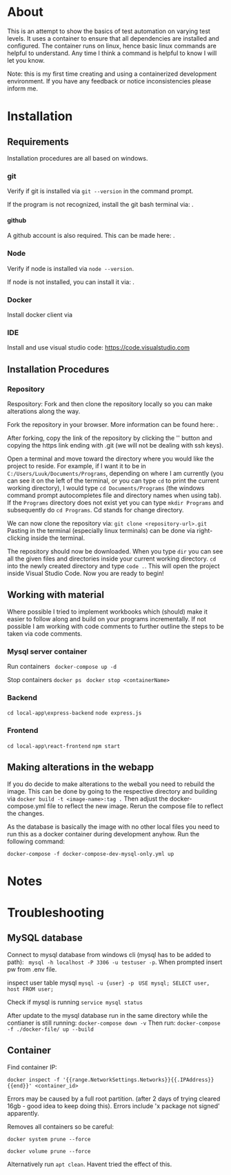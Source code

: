 # About # 
This is an attempt to show the basics of test automation on varying test levels. It uses a container to ensure that all dependencies are installed and configured. The container runs on linux, hence basic linux commands are helpful to understand. Any time I think a command is helpful to know I will let you know.

Note: this is my first time creating and using a containerized development environment. If you have any feedback or notice inconsistencies please inform me.

# Installation # 

## Requirements ##
Installation procedures are all based on windows.

### git ###
Verify if git is installed via `git --version` in the command prompt.

If the program is not recognized, install the git bash terminal via: .

#### github ####
A github account is also required. This can be made here: .

### Node ###
Verify if node is installed via `node --version`. 

If node is not installed, you can install it via: .

### Docker ###
Install docker client via 

### IDE ### 
Install and use visual studio code: https://code.visualstudio.com

<!-- #### VS Code Plugins #### -->


## Installation Procedures ##

### Repository ###
Respository: 
Fork and then clone the repository locally so you can make alterations along the way.

Fork the repository in your browser. More information can be found here: .

After forking, copy the link of the repository by clicking the '' button and copying the https link ending with .git (we will not be dealing with ssh keys). 

Open a terminal and move toward the directory where you would like the project to reside. For example, if I want it to be in `C:/Users/Luuk/Documents/Programs`, depending on where I am currently (you can see it on the left of the terminal, or you can type `cd` to print the current working directory), I would type `cd Documents/Programs` (the windows command prompt autocompletes file and directory names when using tab). If the `Programs` directory does not exist yet you can type `mkdir Programs` and subsequently do `cd Programs`. Cd stands for change directory. 

We can now clone the repository via: 
`git clone <repository-url>.git`
Pasting in the terminal (especially linux terminals) can be done via right-clicking inside the terminal.

The repository should now be downloaded. When you type `dir` you can see all the given files and directories inside your current working directory. `cd` into the newly created directory and type `code .`. This will open the project inside Visual Studio Code. Now you are ready to begin!

## Working with material ##
Where possible I tried to implement workbooks which (should) make it easier to follow along and build on your programs incrementally. If not possible I am working with code comments to further outline the steps to be taken via code comments. 

### Mysql server container ###
Run containers
` docker-compose up -d`

Stop containers
` docker ps `
` docker stop <containerName>`

### Backend ### 
`cd local-app\express-backend`
`node express.js`

### Frontend ###
`cd local-app\react-frontend`
`npm start`

## Making alterations in the webapp ##
If you do decide to make alterations to the weball you need to rebuild the image. This can be done by going to the respective directory and building via
`docker build -t <image-name>:tag .`
Then adjust the docker-compose.yml file to reflect the new image. Rerun the compose file to reflect the changes.

As the database is basically the image with no other local files you need to run this as a docker container during development anyhow. Run the following command:

`docker-compose -f docker-compose-dev-mysql-only.yml up`

# Notes #


# Troubleshooting #

## MySQL database ##

Connect to mysql database from windows cli (mysql has to be added to path):
` mysql -h localhost -P 3306 -u testuser -p`. When prompted insert pw from .env file.

inspect user table mysql
```mysql -u {user} -p```
`
USE mysql;
SELECT user, host FROM user;`

Check if mysql is running
``` service mysql status ```

After update to the mysql database run in the same directory while the contianer is still running:
`docker-compose down -v`
Then run: 
`docker-compose -f ./docker-file/ up --build`

## Container ##
Find container IP:

``` docker inspect -f '{{range.NetworkSettings.Networks}}{{.IPAddress}}{{end}}' <container_id> ```

Errors may be caused by a full root partition. (after 2 days of trying cleared 16gb - good idea to keep doing this). Errors include 'x package not signed' apparently.

Removes all containers so be careful:

`docker system prune --force`

`docker volume prune --force`

Alternatively run `apt clean`. Havent tried the effect of this.